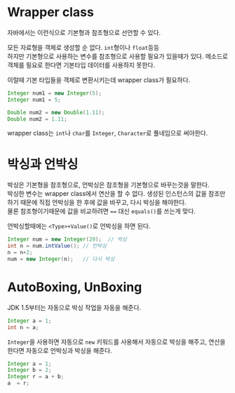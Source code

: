# Wrapper class
자바에서는 이런식으로 기본형과 참조형으로 선언할 수 있다.    

모든 자료형을 객체로 생성할 순 없다. ```int```형이나 ```float```등등      
하지만 기본형으로 사용하는 변수를 참조형으로 사용할 필요가 있을때가 있다. 
메소드로 객체를 필요로 한다면 기본타입 데이터를 사용하지 못한다.     

이럴때 기본 타입들을 객체로 변환시키는데 wrapper class가 필요하다.       

```java
Integer num1 = new Integer(5);
Integer num1 = 5;

Double num2 = new Double(1.11);
Double num2 = 1.11;
```

wrapper class는 ```int```나 ```char```를 ```Integer```, ```Character```로 풀네임으로 써야한다.

# 박싱과 언박싱
박싱은 기본형을 참조형으로, 언박싱은 참조형을 기본형으로 바꾸는것을 말한다.    
박싱한 변수는 wrapper class에서 연산을 할 수 없다. 생성된 인스턴스의 값을 참조만 하기 때문에 직접 언박싱을 한 후에 값을 바꾸고, 다시 박싱을 해야한다.     
물론 참조형이기때문에 값을 비교하려면 ```==``` 대신 ```equals()```를 쓰는게 맞다.

언박싱할때에는 ```<Type>+Value()```로 언박싱을 하면 된다.    
```java
Integer num = new Integer(20);  // 박싱
int n = num.intValue(); // 언박싱
n = n+2;
num = new Integer(n);   // 다시 박싱
```

# AutoBoxing, UnBoxing
JDK 1.5부터는 자동으로 박싱 작업을 자동을 해준다.
```java
Integer a = 1;
int n = a;
```
```Integer```을 사용하면 자동으로 ```new``` 키워드를 사용해서 자동으로 박싱을 해주고, 연산을 한다면 자동으로 언박싱과 박싱을 해준다.

```java
Integer a = 1;
Integer b = 2;
Integer r = a + b;
a  = r;
```
